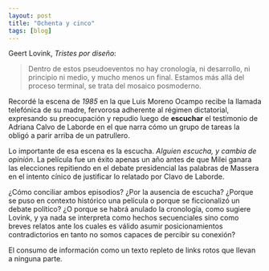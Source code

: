 ```yaml
---
layout: post
title: "Ochenta y cinco"
tags: [blog]
---
```


Geert Lovink, _Tristes por diseño_:

> Dentro de estos pseudoeventos no hay cronología, ni desarrollo, ni principio ni medio, y mucho menos un final. Estamos más allá del proceso terminal, se trata del mosaico posmoderno.

Recordé la escena de _1985_ en la que Luis Moreno Ocampo recibe la llamada telefónica de su madre, fervorosa adherente al régimen dictatorial, expresando su preocupación y repudio luego de **escuchar** el testimonio de Adriana Calvo de Laborde en el que narra cómo un grupo de tareas la obligó a parir arriba de un patrullero.

Lo importante de esa escena es la escucha. _Alguien escucha, y cambia de opinión_. La película fue un éxito apenas un año antes de que Milei ganara las elecciones repitiendo en el debate presidencial las palabras de Massera en el intento cínico de justificar lo relatado por Clavo de Laborde.

¿Cómo conciliar ambos episodios? ¿Por la ausencia de escucha? ¿Porque se puso en contexto histórico una película o porque se ficcionalizó un debate político? ¿O porque se habrá anulado la cronología, como sugiere Lovink, y ya nada se interpreta como hechos secuenciales sino como breves relatos ante los cuales es válido asumir posicionamientos contradictorios en tanto no somos capaces de percibir su conexión?

El consumo de información como un texto repleto de links rotos que llevan a ninguna parte.

